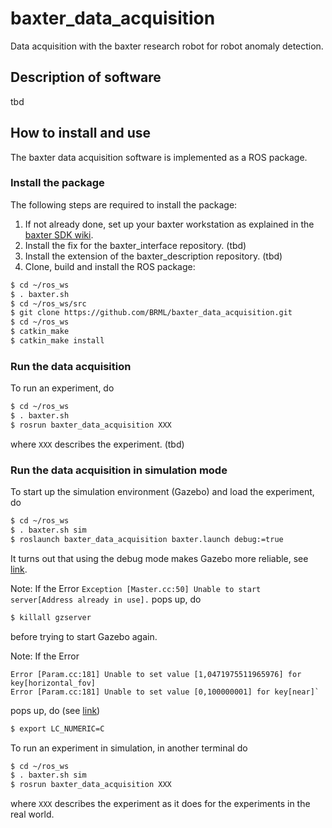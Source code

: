 # baxter_data_acquisition
Data acquisition with the baxter research robot for robot anomaly detection.

## Description of software
tbd

## How to install and use
The baxter data acquisition software is implemented as a ROS package.

### Install the package
The following steps are required to install the package:

1. If not already done, set up your baxter workstation as explained in the 
[baxter SDK wiki](http://sdk.rethinkrobotics.com/wiki/Workstation_Setup).
1. Install the fix for the baxter_interface repository. (tbd)
1. Install the extension of the baxter_description repository. (tbd)
1. Clone, build and install the ROS package:
```bash
$ cd ~/ros_ws
$ . baxter.sh
$ cd ~/ros_ws/src
$ git clone https://github.com/BRML/baxter_data_acquisition.git
$ cd ~/ros_ws
$ catkin_make
$ catkin_make install
```

### Run the data acquisition
To run an experiment, do
```bash
$ cd ~/ros_ws
$ . baxter.sh
$ rosrun baxter_data_acquisition XXX
```
where `XXX` describes the experiment. (tbd)

### Run the data acquisition in simulation mode
To start up the simulation environment (Gazebo) and load the experiment, do
```bash
$ cd ~/ros_ws
$ . baxter.sh sim
$ roslaunch baxter_data_acquisition baxter.launch debug:=true
```
It turns out that using the debug mode makes Gazebo more reliable, see 
[link](http://answers.gazebosim.org/question/5115/on-startup-of-gazebo-i-get-intermittent-error/).

Note: If the Error `Exception [Master.cc:50] Unable to start server[Address already in use].` 
pops up, do
```bash
$ killall gzserver
```
before trying to start Gazebo again.

Note: If the Error 
```
Error [Param.cc:181] Unable to set value [1,0471975511965976] for key[horizontal_fov]
Error [Param.cc:181] Unable to set value [0,100000001] for key[near]`
```
pops up, do (see [link](http://answers.ros.org/question/199401/problem-with-indigo-and-gazebo-22/)) 
```bash
$ export LC_NUMERIC=C
```


To run an experiment in simulation, in another terminal do
```bash
$ cd ~/ros_ws
$ . baxter.sh sim
$ rosrun baxter_data_acquisition XXX
```
where `XXX` describes the experiment as it does for the experiments in the 
real world.

